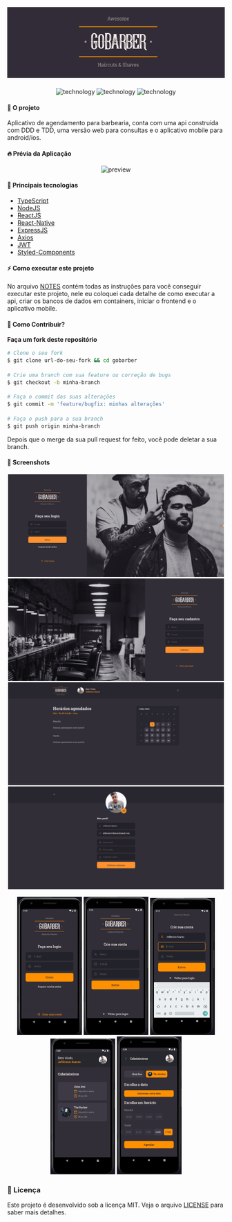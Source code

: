 <div align="center" style="margin-bottom: 20px;">
  <img alt="gobarber" src="./assets/images/logo.png" width="auto" heigth="auto"/>
</div>

<p align="center">
  <img alt="technology" src="https://img.shields.io/badge/Node.js-339933?style=for-the-badge&logo=nodedotjs&logoColor=white">

  <img alt="technology" src="https://img.shields.io/badge/React-20232A?style=for-the-badge&logo=react&logoColor=61DAFB">

  <img alt="technology" src="https://img.shields.io/badge/React_Native-8633FF?style=for-the-badge&logo=react&logoColor=61DAFB">
</p>

#### :barber: O projeto

Aplicativo de agendamento para barbearia, conta com uma api construida com DDD e TDD, uma versão web para consultas e o aplicativo mobile para android/ios.

#### :fire: Prévia da Aplicação

<div align="center"> 
  <img src="https://media.giphy.com/media/Lm6bmg75wR7Llcf9JG/giphy.gif" alt="preview"/>
</div>

#### :rocket: Principais tecnologias

- [TypeScript](https://www.typescriptlang.org/docs/)
- [NodeJS](https://nodejs.org/en/)
- [ReactJS](https://pt-br.reactjs.org/)
- [React-Native](https://pt-br.reactjs.org/)
- [ExpressJS](https://expressjs.com/pt-br/)
- [Axios](https://github.com/axios/axios)
- [JWT](https://jwt.io/)
- [Styled-Components](https://styled-components.com/)

#### :zap: Como executar este projeto

No arquivo [NOTES](./NOTES.md) contém todas as instruções para você conseguir executar este projeto, nele eu coloquei cada detalhe de como executar a api, criar os bancos de dados em containers, iniciar o frontend e o aplicativo mobile.

#### :thinking: Como Contribuir?

**Faça um fork deste repositório**

```bash
# Clone o seu fork
$ git clone url-do-seu-fork && cd gobarber

# Crie uma branch com sua feature ou correção de bugs
$ git checkout -b minha-branch

# Faça o commit das suas alterações
$ git commit -m 'feature/bugfix: minhas alterações'

# Faça o push para a sua branch
$ git push origin minha-branch
```

Depois que o merge da sua pull request for feito, você pode deletar a sua branch.

#### 🎨 Screenshots

<p align="center">
  <img width=500 src="./assets/images/screenshots/screenshot_web_01.png">
  <img width=500 src="./assets/images/screenshots/screenshot_web_02.png">
  <img width=500 src="./assets/images/screenshots/screenshot_web_03.png">
  <img width=500 src="./assets/images/screenshots/screenshot_web_04.png">
</p>

<p align="center">
  <img width=150 src="./assets/images/screenshots/screenshot_mobile_01.png">
  <img width=150 src="./assets/images/screenshots/screenshot_mobile_02.png">
  <img width=150 src="./assets/images/screenshots/screenshot_mobile_03.png">
  <img width=150 src="./assets/images/screenshots/screenshot_mobile_04.png">
  <img width=150 src="./assets/images/screenshots/screenshot_mobile_05.png">
</p>

### :memo: Licença

Este projeto é desenvolvido sob a licença MIT. Veja o arquivo [LICENSE](LICENSE.md) para saber mais detalhes.
